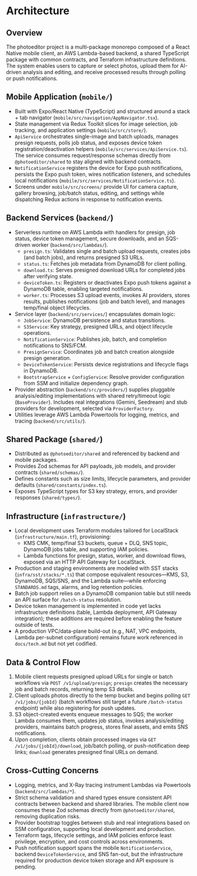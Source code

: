 # Architecture

## Overview
The photoeditor project is a multi-package monorepo composed of a React Native mobile client, an AWS Lambda-based backend, a shared TypeScript package with common contracts, and Terraform infrastructure definitions. The system enables users to capture or select photos, upload them for AI-driven analysis and editing, and receive processed results through polling or push notifications.

## Mobile Application (`mobile/`)
- Built with Expo/React Native (TypeScript) and structured around a stack + tab navigator (`mobile/src/navigation/AppNavigator.tsx`).
- State management via Redux Toolkit slices for image selection, job tracking, and application settings (`mobile/src/store/`).
- `ApiService` orchestrates single-image and batch uploads, manages presign requests, polls job status, and exposes device token registration/deactivation helpers (`mobile/src/services/ApiService.ts`). The service consumes request/response schemas directly from `@photoeditor/shared` to stay aligned with backend contracts.
- `NotificationService` registers the device for Expo push notifications, persists the Expo push token, wires notification listeners, and schedules local notifications (`mobile/src/services/NotificationService.ts`).
- Screens under `mobile/src/screens/` provide UI for camera capture, gallery browsing, job/batch status, editing, and settings while dispatching Redux actions in response to notification events.

## Backend Services (`backend/`)
- Serverless runtime on AWS Lambda with handlers for presign, job status, device token management, secure downloads, and an SQS-driven worker (`backend/src/lambdas/`).
  - `presign.ts`: Validates single and batch upload requests, creates jobs (and batch jobs), and returns presigned S3 URLs.
  - `status.ts`: Fetches job metadata from DynamoDB for client polling.
  - `download.ts`: Serves presigned download URLs for completed jobs after verifying state.
  - `deviceToken.ts`: Registers or deactivates Expo push tokens against a DynamoDB table, enabling targeted notifications.
  - `worker.ts`: Processes S3 upload events, invokes AI providers, stores results, publishes notifications (job and batch level), and manages temp/final object lifecycles.
- Service layer (`backend/src/services/`) encapsulates domain logic:
  - `JobService`: DynamoDB persistence and status transitions.
  - `S3Service`: Key strategy, presigned URLs, and object lifecycle operations.
  - `NotificationService`: Publishes job, batch, and completion notifications to SNS/FCM.
  - `PresignService`: Coordinates job and batch creation alongside presign generation.
  - `DeviceTokenService`: Persists device registrations and lifecycle flags in DynamoDB.
  - `BootstrapService` + `ConfigService`: Resolve provider configuration from SSM and initialize dependency graph.
- Provider abstraction (`backend/src/providers/`) supplies pluggable analysis/editing implementations with shared retry/timeout logic (`BaseProvider`). Includes real integrations (Gemini, Seedream) and stub providers for development, selected via `ProviderFactory`.
- Utilities leverage AWS Lambda Powertools for logging, metrics, and tracing (`backend/src/utils/`).

## Shared Package (`shared/`)
- Distributed as `@photoeditor/shared` and referenced by backend and mobile packages.
- Provides Zod schemas for API payloads, job models, and provider contracts (`shared/schemas/`).
- Defines constants such as size limits, lifecycle parameters, and provider defaults (`shared/constants/index.ts`).
- Exposes TypeScript types for S3 key strategy, errors, and provider responses (`shared/types/`).

## Infrastructure (`infrastructure/`)
- Local development uses Terraform modules tailored for LocalStack (`infrastructure/main.tf`), provisioning:
  - KMS CMK, temp/final S3 buckets, queue + DLQ, SNS topic, DynamoDB jobs table, and supporting IAM policies.
  - Lambda functions for presign, status, worker, and download flows, exposed via an HTTP API Gateway for LocalStack.
- Production and staging environments are modeled with SST stacks (`infra/sst/stacks/*.ts`) that compose equivalent resources—KMS, S3, DynamoDB, SQS/SNS, and the Lambda suite—while enforcing `STANDARDS.md` tags, alarms, and log retention policies.
- Batch job support relies on a DynamoDB companion table but still needs an API surface for `/batch-status` resolution.
- Device token management is implemented in code yet lacks infrastructure definitions (table, Lambda deployment, API Gateway integration); these additions are required before enabling the feature outside of tests.
- A production VPC/data-plane build-out (e.g., NAT, VPC endpoints, Lambda per-subnet configuration) remains future work referenced in `docs/tech.md` but not yet codified.

## Data & Control Flow
1. Mobile client requests presigned upload URLs for single or batch workflows via `POST /v1/upload/presign`; `presign` creates the necessary job and batch records, returning temp S3 details.
2. Client uploads photos directly to the temp bucket and begins polling `GET /v1/jobs/{jobId}` (batch workflows still target a future `/batch-status` endpoint) while also registering for push updates.
3. S3 object-created events enqueue messages to SQS; the worker Lambda consumes them, updates job status, invokes analysis/editing providers, maintains batch progress, stores final assets, and emits SNS notifications.
4. Upon completion, clients obtain processed images via `GET /v1/jobs/{jobId}/download`, job/batch polling, or push-notification deep links; `download` generates presigned final URLs on demand.

## Cross-Cutting Concerns
- Logging, metrics, and X-Ray tracing instrument Lambdas via Powertools (`backend/src/lambdas/*`).
- Strict schema validation and shared types ensure consistent API contracts between backend and shared libraries. The mobile client now consumes these Zod schemas directly from `@photoeditor/shared`, removing duplication risks.
- Provider bootstrap toggles between stub and real integrations based on SSM configuration, supporting local development and production.
- Terraform tags, lifecycle settings, and IAM policies enforce least privilege, encryption, and cost controls across environments.
- Push notification support spans the mobile `NotificationService`, backend `DeviceTokenService`, and SNS fan-out, but the infrastructure required for production device token storage and API exposure is pending.
